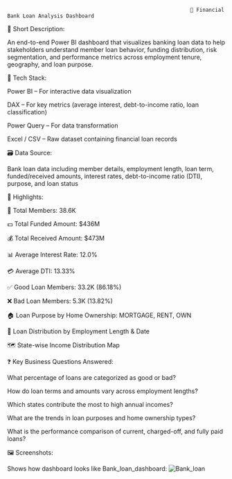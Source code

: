                                                                🏦 Financial Bank Loan Analysis Dashboard
📝 Short Description:

An end-to-end Power BI dashboard that visualizes banking loan data to help stakeholders understand member loan behavior, funding distribution, risk segmentation, and performance metrics across employment tenure, geography, and loan purpose.

🧰 Tech Stack:

Power BI – For interactive data visualization

DAX – For key metrics (average interest, debt-to-income ratio, loan classification)

Power Query – For data transformation

Excel / CSV – Raw dataset containing financial loan records

🗃️ Data Source:

Bank loan data including member details, employment length, loan term, funded/received amounts, interest rates, debt-to-income ratio (DTI), purpose, and loan status

🌟 Highlights:

👥 Total Members: 38.6K

💵 Total Funded Amount: $436M

💰 Total Received Amount: $473M

📊 Average Interest Rate: 12.0%

💳 Average DTI: 13.33%

✅ Good Loan Members: 33.2K (86.18%)

❌ Bad Loan Members: 5.3K (13.82%)

🏠 Loan Purpose by Home Ownership: MORTGAGE, RENT, OWN

📆 Loan Distribution by Employment Length & Date

🗺️ State-wise Income Distribution Map


❓ Key Business Questions Answered:

What percentage of loans are categorized as good or bad?

How do loan terms and amounts vary across employment lengths?

Which states contribute the most to high annual incomes?

What are the trends in loan purposes and home ownership types?

What is the performance comparison of current, charged-off, and fully paid loans?

🖼️ Screenshots:

Shows how dashboard looks like
Bank_loan_dashboard: ![Bank_loan](https://github.com/user-attachments/assets/affbfbf0-7cc7-41b4-9fc7-0e0170140743)
